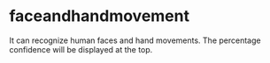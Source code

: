 # faceandhandmovement
It can recognize human faces and hand movements. The percentage confidence will be displayed at the top.


